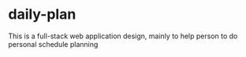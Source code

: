 # daily-plan
This is a full-stack web application design, mainly to help person to do personal schedule planning

